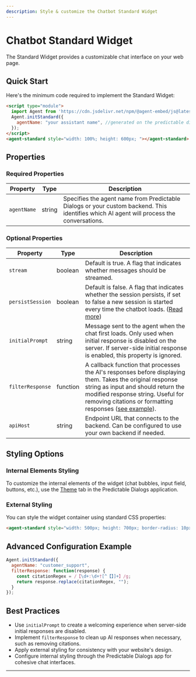 ```yaml
---
description: Style & customize the Chatbot Standard Widget
---
```


# Chatbot Standard Widget

The Standard Widget provides a customizable chat interface on your web page.

## Quick Start

Here's the minimum code required to implement the Standard Widget:

```html
<script type="module">
  import Agent from 'https://cdn.jsdelivr.net/npm/@agent-embed/js@latest/dist/web.js'
  Agent.initStandard({
    agentName: "your assistant name", //generated on the predictable dialogs app
  });
</script>
<agent-standard style="width: 100%; height: 600px; "></agent-standard>
```


## Properties

### Required Properties

| Property | Type | Description |
|----------|------|-------------|
| `agentName` | string | Specifies the agent name from Predictable Dialogs or your custom backend. This identifies which AI agent will process the conversations. |

### Optional Properties

| Property | Type | Description |
|----------|------|-------------|
| `stream` | boolean | Default is true. A flag that indicates whether messages should be streamed.|
| `persistSession` | boolean | Default is false. A flag that indicates whether the session persists, if set to false a new session is started every time the chatbot loads.  ([Read more](/docs/features/sessions)) |
| `initialPrompt` | string | Message sent to the agent when the chat first loads. Only used when initial response is disabled on the server. If server-side initial response is enabled, this property is ignored. |
| `filterResponse` | function | A callback function that processes the AI's responses before displaying them. Takes the original response string as input and should return the modified response string. Useful for removing citations or formatting responses ([see example](/docs/providers/openai-assistant/removing-citations)). |
| `apiHost` | string | Endpoint URL that connects to the backend. Can be configured to use your own backend if needed. |


## Styling Options

### Internal Elements Styling
To customize the internal elements of the widget (chat bubbles, input field, buttons, etc.), use the [Theme](/docs/channels/web/theme) tab in the Predictable Dialogs application.

### External Styling
You can style the widget container using standard CSS properties:

```html
<agent-standard style="width: 500px; height: 700px; border-radius: 10px; box-shadow: 0 4px 12px rgba(0,0,0,0.15);"></agent-standard>
```

## Advanced Configuration Example

```javascript
Agent.initStandard({
  agentName: "customer_support",
  filterResponse: function(response) {
    const citationRegex = /【\d+:\d+†[^【】]+】/g;
    return response.replace(citationRegex, "");
  }
});
```

## Best Practices
- Use `initialPrompt` to create a welcoming experience when server-side initial responses are disabled.
- Implement `filterResponse` to clean up AI responses when necessary, such as removing citations.
- Apply external styling for consistency with your website's design.
- Configure internal styling through the Predictable Dialogs app for cohesive chat interfaces.

---